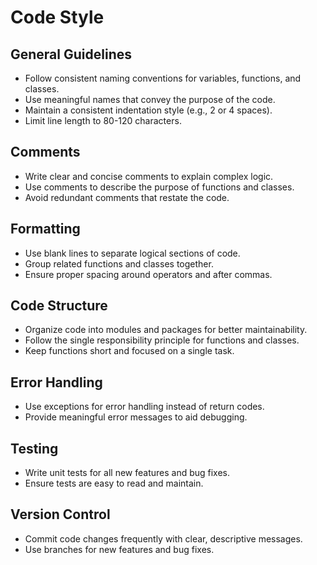 # Code Style

## General Guidelines
- Follow consistent naming conventions for variables, functions, and classes.
- Use meaningful names that convey the purpose of the code.
- Maintain a consistent indentation style (e.g., 2 or 4 spaces).
- Limit line length to 80-120 characters.

## Comments
- Write clear and concise comments to explain complex logic.
- Use comments to describe the purpose of functions and classes.
- Avoid redundant comments that restate the code.

## Formatting
- Use blank lines to separate logical sections of code.
- Group related functions and classes together.
- Ensure proper spacing around operators and after commas.

## Code Structure
- Organize code into modules and packages for better maintainability.
- Follow the single responsibility principle for functions and classes.
- Keep functions short and focused on a single task.

## Error Handling
- Use exceptions for error handling instead of return codes.
- Provide meaningful error messages to aid debugging.

## Testing
- Write unit tests for all new features and bug fixes.
- Ensure tests are easy to read and maintain.

## Version Control
- Commit code changes frequently with clear, descriptive messages.
- Use branches for new features and bug fixes.